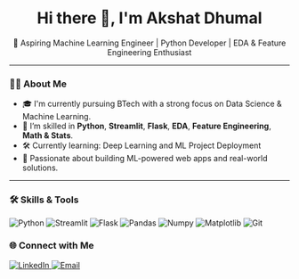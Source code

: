 <h1 align="center">Hi there 👋, I'm Akshat Dhumal</h1>

<p align="center">
  🚀 Aspiring Machine Learning Engineer | Python Developer | EDA & Feature Engineering Enthusiast
</p>

---

### 👨‍💻 About Me

- 🎓 I'm currently pursuing BTech with a strong focus on Data Science & Machine Learning.
- 🧠 I’m skilled in **Python**, **Streamlit**, **Flask**, **EDA**, **Feature Engineering**, **Math & Stats**.
- 🛠️ Currently learning: Deep Learning and ML Project Deployment
- 🌱 Passionate about building ML-powered web apps and real-world solutions.

---

### 🛠️ Skills & Tools

![Python](https://img.shields.io/badge/-Python-333333?style=flat&logo=python)
![Streamlit](https://img.shields.io/badge/-Streamlit-333333?style=flat&logo=streamlit)
![Flask](https://img.shields.io/badge/-Flask-333333?style=flat&logo=flask)
![Pandas](https://img.shields.io/badge/-Pandas-333333?style=flat&logo=pandas)
![Numpy](https://img.shields.io/badge/-NumPy-333333?style=flat&logo=numpy)
![Matplotlib](https://img.shields.io/badge/-Matplotlib-333333?style=flat&logo=matplotlib)
![Git](https://img.shields.io/badge/-Git-333333?style=flat&logo=git)



### 🌐 Connect with Me

<p align="left">
  <a href="https://www.linkedin.com/in/akshat-dhumal/" target="_blank">
    <img alt="LinkedIn" src="https://img.shields.io/badge/LinkedIn-akshatdhumal-blue?style=flat&logo=linkedin">
  </a>
  <a href="mailto:akshatdhumal8@example.com" target="_blank">
    <img alt="Email" src="https://img.shields.io/badge/Email-akshat@example.com-red?style=flat&logo=gmail">
  </a>
</p>
